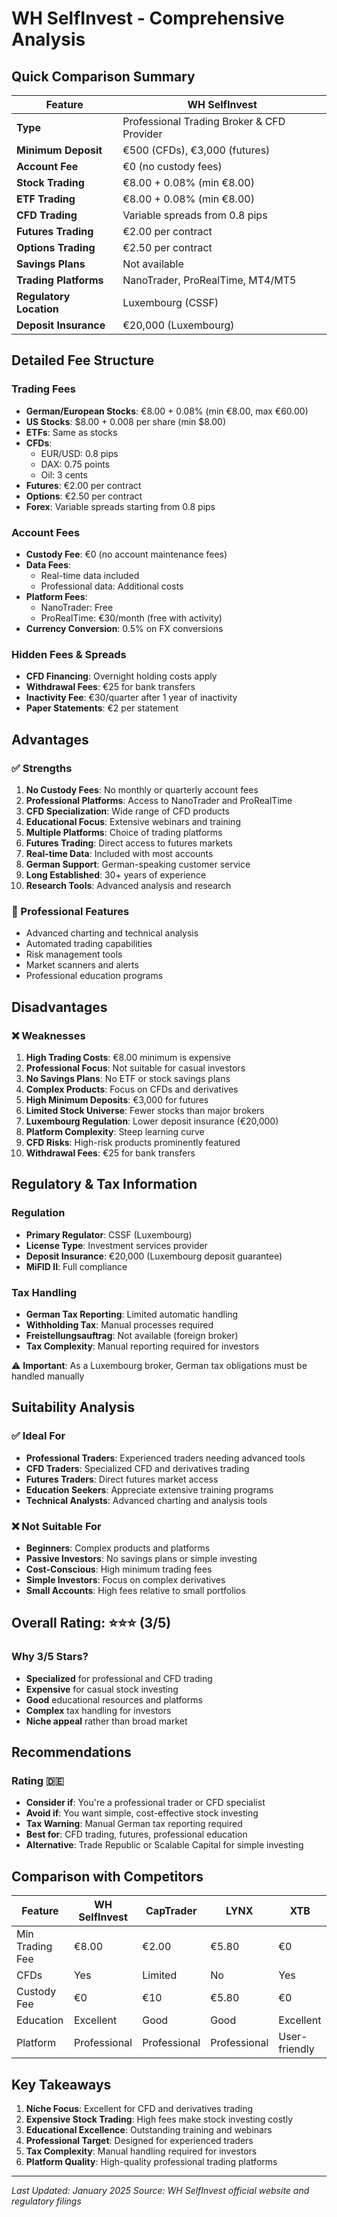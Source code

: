 # WH SelfInvest - Comprehensive Analysis

## Quick Comparison Summary

| Feature | WH SelfInvest |
|---------|---------------|
| **Type** | Professional Trading Broker & CFD Provider |
| **Minimum Deposit** | €500 (CFDs), €3,000 (futures) |
| **Account Fee** | €0 (no custody fees) |
| **Stock Trading** | €8.00 + 0.08% (min €8.00) |
| **ETF Trading** | €8.00 + 0.08% (min €8.00) |
| **CFD Trading** | Variable spreads from 0.8 pips |
| **Futures Trading** | €2.00 per contract |
| **Options Trading** | €2.50 per contract |
| **Savings Plans** | Not available |
| **Trading Platforms** | NanoTrader, ProRealTime, MT4/MT5 |
| **Regulatory Location** | Luxembourg (CSSF) |
| **Deposit Insurance** | €20,000 (Luxembourg) |

## Detailed Fee Structure

### Trading Fees
- **German/European Stocks**: €8.00 + 0.08% (min €8.00, max €60.00)
- **US Stocks**: $8.00 + 0.008 per share (min $8.00)
- **ETFs**: Same as stocks
- **CFDs**: 
  - EUR/USD: 0.8 pips
  - DAX: 0.75 points
  - Oil: 3 cents
- **Futures**: €2.00 per contract
- **Options**: €2.50 per contract
- **Forex**: Variable spreads starting from 0.8 pips

### Account Fees
- **Custody Fee**: €0 (no account maintenance fees)
- **Data Fees**: 
  - Real-time data included
  - Professional data: Additional costs
- **Platform Fees**: 
  - NanoTrader: Free
  - ProRealTime: €30/month (free with activity)
- **Currency Conversion**: 0.5% on FX conversions

### Hidden Fees & Spreads
- **CFD Financing**: Overnight holding costs apply
- **Withdrawal Fees**: €25 for bank transfers
- **Inactivity Fee**: €30/quarter after 1 year of inactivity
- **Paper Statements**: €2 per statement

## Advantages

### ✅ Strengths
1. **No Custody Fees**: No monthly or quarterly account fees
2. **Professional Platforms**: Access to NanoTrader and ProRealTime
3. **CFD Specialization**: Wide range of CFD products
4. **Educational Focus**: Extensive webinars and training
5. **Multiple Platforms**: Choice of trading platforms
6. **Futures Trading**: Direct access to futures markets
7. **Real-time Data**: Included with most accounts
8. **German Support**: German-speaking customer service
9. **Long Established**: 30+ years of experience
10. **Research Tools**: Advanced analysis and research

### 🔧 Professional Features
- Advanced charting and technical analysis
- Automated trading capabilities
- Risk management tools
- Market scanners and alerts
- Professional education programs

## Disadvantages

### ❌ Weaknesses
1. **High Trading Costs**: €8.00 minimum is expensive
2. **Professional Focus**: Not suitable for casual investors
3. **No Savings Plans**: No ETF or stock savings plans
4. **Complex Products**: Focus on CFDs and derivatives
5. **High Minimum Deposits**: €3,000 for futures
6. **Limited Stock Universe**: Fewer stocks than major brokers
7. **Luxembourg Regulation**: Lower deposit insurance (€20,000)
8. **Platform Complexity**: Steep learning curve
9. **CFD Risks**: High-risk products prominently featured
10. **Withdrawal Fees**: €25 for bank transfers

## Regulatory & Tax Information

### Regulation
- **Primary Regulator**: CSSF (Luxembourg)
- **License Type**: Investment services provider
- **Deposit Insurance**: €20,000 (Luxembourg deposit guarantee)
- **MiFID II**: Full compliance

### Tax Handling
- **German Tax Reporting**: Limited automatic handling
- **Withholding Tax**: Manual processes required
- **Freistellungsauftrag**: Not available (foreign broker)
- **Tax Complexity**: Manual reporting required for investors

⚠️ **Important**: As a Luxembourg broker, German tax obligations must be handled manually

## Suitability Analysis

### ✅ Ideal For
- **Professional Traders**: Experienced traders needing advanced tools
- **CFD Traders**: Specialized CFD and derivatives trading
- **Futures Traders**: Direct futures market access
- **Education Seekers**: Appreciate extensive training programs
- **Technical Analysts**: Advanced charting and analysis tools

### ❌ Not Suitable For
- **Beginners**: Complex products and platforms
- **Passive Investors**: No savings plans or simple investing
- **Cost-Conscious**: High minimum trading fees
- **Simple Investors**: Focus on complex derivatives
- **Small Accounts**: High fees relative to small portfolios

## Overall Rating: ⭐⭐⭐ (3/5)

### Why 3/5 Stars?
- **Specialized** for professional and CFD trading
- **Expensive** for casual stock investing
- **Good** educational resources and platforms
- **Complex** tax handling for investors
- **Niche appeal** rather than broad market

## Recommendations

### Rating 🇩🇪
- **Consider if**: You're a professional trader or CFD specialist
- **Avoid if**: You want simple, cost-effective stock investing
- **Tax Warning**: Manual German tax reporting required
- **Best for**: CFD trading, futures, professional education
- **Alternative**: Trade Republic or Scalable Capital for simple investing

## Comparison with Competitors

| Feature | WH SelfInvest | CapTrader | LYNX | XTB |
|---------|---------------|-----------|------|-----|
| Min Trading Fee | €8.00 | €2.00 | €5.80 | €0 |
| CFDs | Yes | Limited | No | Yes |
| Custody Fee | €0 | €10 | €5.80 | €0 |
| Education | Excellent | Good | Good | Excellent |
| Platform | Professional | Professional | Professional | User-friendly |

## Key Takeaways
1. **Niche Focus**: Excellent for CFD and derivatives trading
2. **Expensive Stock Trading**: High fees make stock investing costly
3. **Educational Excellence**: Outstanding training and webinars
4. **Professional Target**: Designed for experienced traders
5. **Tax Complexity**: Manual handling required for investors
6. **Platform Quality**: High-quality professional trading platforms

---
*Last Updated: January 2025*
*Source: WH SelfInvest official website and regulatory filings*
